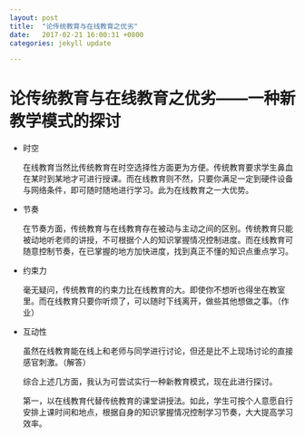 ```yaml
---
layout: post
title:  "论传统教育与在线教育之优劣"
date:   2017-02-21 16:00:31 +0800
categories: jekyll update

---
```


# 论传统教育与在线教育之优劣——一种新教学模式的探讨
* 时空

	在线教育当然比传统教育在时空选择性方面更为方便。传统教育要求学生鼻血在某时到某地才可进行授课。而在线教育则不然，只要你满足一定到硬件设备与网络条件，即可随时随地进行学习。此为在线教育之一大优势。

* 节奏 
	
	在节奏方面，传统教育与在线教育存在被动与主动之间的区别。传统教育只能被动地听老师的讲授，不可根据个人的知识掌握情况控制进度。而在线教育可随意控制节奏，在已掌握的地方加快进度，找到真正不懂的知识点重点学习。
	
* 约束力
	
	毫无疑问，传统教育的约束力比在线教育的大。即使你不想听也得坐在教室里。而在线教育只要你听烦了，可以随时下线离开，做些其他想做之事。（作业）
	
* 互动性

	虽然在线教育能在线上和老师与同学进行讨论，但还是比不上现场讨论的直接感官刺激。（解答）
	
  综合上述几方面，我认为可尝试实行一种新教育模式，现在此进行探讨。
	
  第一，以在线教育代替传统教育的课堂讲授法。如此，学生可按个人意愿自行安排上课时间和地点，根据自身的知识掌握情况控制学习节奏，大大提高学习效率。